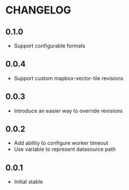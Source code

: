CHANGELOG
=========

0.1.0
-----
* Support configurable formats

0.0.4
-----
* Support custom mapbox-vector-tile revisions

0.0.3
-----
* Introduce an easier way to override revisions

0.0.2
-----
* Add ability to configure worker timeout
* Use variable to represent datasource path

0.0.1
-----
* Initial stable

